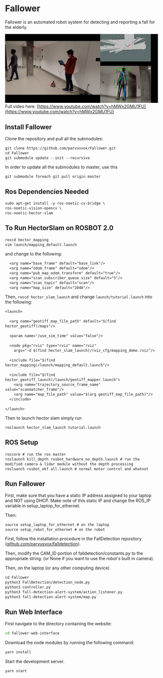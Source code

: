 # Fallower
Fallower is an automated robot system for detecting and reporting a fall for the elderly.

![Fallower gif](final.gif)
Full video here: [https://www.youtube.com/watch?v=hMWx2GMU1FU](https://www.youtube.com/watch?v=hMWx2GMU1FU)

## Install Fallower
Clone the repository and pull all the submodules:
```
git clone https://github.com/parvusvox/Fallower.git
cd Fallower
git submodule update --init --recursive
```

In order to update all the submodules to master, use this
```
git submodule foreach git pull origin master
```

## Ros Dependencies Needed
```
sudo apt-get install -y ros-noetic-cv-bridge \
ros-noetic-vision-opencv \
ros-noetic-hector-slam
```

## To Run HectorSlam on ROSBOT 2.0
```
roscd hector_mapping
vim launch/mapping_default.launch
```
and change to the following:

```
  <arg name="base_frame" default="base_link"/>
  <arg name="odom_frame" default="odom"/>
  <arg name="pub_map_odom_transform" default="true"/>
  <arg name="scan_subscriber_queue_size" default="5"/>
  <arg name="scan_topic" default="scan"/>
  <arg name="map_size" default="2048"/>
```

Then, `roscd hector_slam_launch` and change `launch/tutorial.launch` into the following:
```
<launch>

  <arg name="geotiff_map_file_path" default="$(find hector_geotiff)/maps"/>

  <param name="/use_sim_time" value="false"/>

  <node pkg="rviz" type="rviz" name="rviz"
    args="-d $(find hector_slam_launch)/rviz_cfg/mapping_demo.rviz"/>

  <include file="$(find hector_mapping)/launch/mapping_default.launch"/>

  <include file="$(find hector_geotiff_launch)/launch/geotiff_mapper.launch">
    <arg name="trajectory_source_frame_name" value="scanmatcher_frame"/>
    <arg name="map_file_path" value="$(arg geotiff_map_file_path)"/>
  </include>

</launch>
```

Then to launch hector slam simply run
```
roslaunch hector_slam_launch tutorial.launch
```

## ROS Setup 
```
roscore # run the ros master
roslaunch kill_depth rosbot_hardware_no_depth.launch # run the modified camera & lidar module without the depth processing
rosluanch rosbot_ekf all.launch # normal motor control and whatnot

```

## Run Fallower
First, make sure that you have a static IP address assigned to your laptop and NOT using DHCP. Make note of this static IP and change the ROS_IP variable in setup_laptop_for_ethernet.

Then:
```
source setup_laptop_for_ethernet # on the laptop
source setup_robot_for_ethernet # on the robot
```

First, follow the installation procedure in the FallDetection repository ([github.com/parvusvox/falldetection](https://github.com/parvusvox/falldetection)).

Then, modify the CAM_ID portion of falldetection/constants.py to the appropriate string. (or None if you want to use the robot's built in camera).

Then, on the laptop (or any other computing device)
```
cd Fallower
python3 FallDetection/detection_node.py
python3 controller.py
python3 fall-detection-alert-system/action_listener.py
python3 fall-detection-alert-system/map.py
```

## Run Web Interface
First navigate to the directory containing the website:
```bash
cd fallower-web-interface
```

Download the node modules by running the following command:
```bash
yarn install
```

Start the development server.
```bash
yarn start
```
